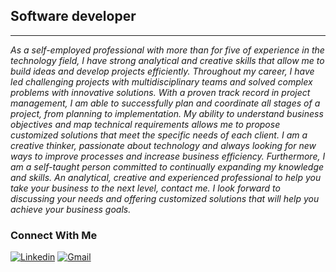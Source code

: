 ##  Software developer
---
*As a self-employed professional with more than for five of experience in the technology field, I have strong analytical and creative skills that allow me to build ideas and develop projects efficiently. Throughout my career, I have led challenging projects with multidisciplinary teams and solved complex problems with innovative solutions. With a proven track record in project management, I am able to successfully plan and coordinate all stages of a project, from planning to implementation. My ability to understand business objectives and map technical requirements allows me to propose customized solutions that meet the specific needs of each client. I am a creative thinker, passionate about technology and always looking for new ways to improve processes and increase business efficiency. Furthermore, I am a self-taught person committed to continually expanding my knowledge and skills. An analytical, creative and experienced professional to help you take your business to the next level, contact me. I look forward to discussing your needs and offering customized solutions that will help you achieve your business goals.*



### Connect With Me
[![Linkedin](https://img.shields.io/badge/-LinkedIn-%230077B5?style=for-the-badge&logo=linkedin&logoColor=white)](https://www.linkedin.com/in/hedriss10/)
[![Gmail](https://img.shields.io/badge/Gmail-D14836?style=for-the-badge&logo=gmail&logoColor=white)](mailto:hedrisgts@gmail.com "hedrisgts@gamil.com")

